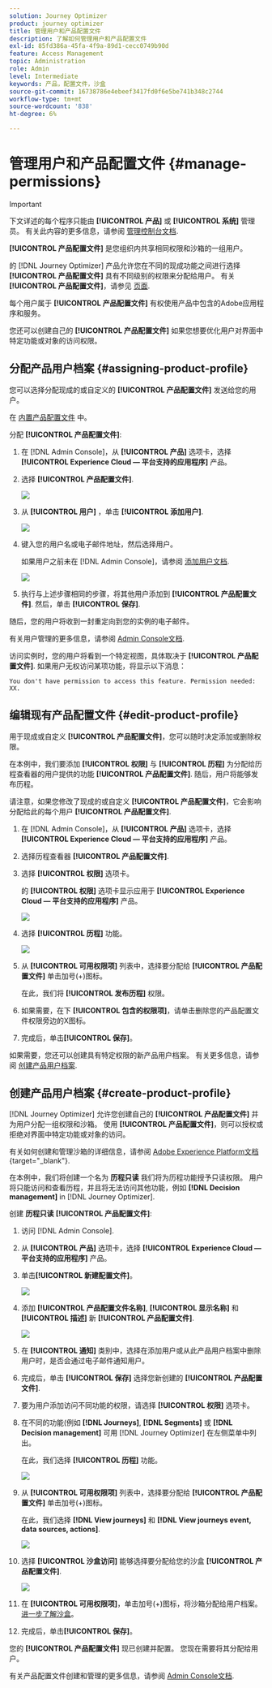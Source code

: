 ```yaml
---
solution: Journey Optimizer
product: journey optimizer
title: 管理用户和产品配置文件
description: 了解如何管理用户和产品配置文件
exl-id: 85fd386a-45fa-4f9a-89d1-cecc0749b90d
feature: Access Management
topic: Administration
role: Admin
level: Intermediate
keywords: 产品，配置文件，沙盒
source-git-commit: 16738786e4ebeef3417fd0f6e5be741b348c2744
workflow-type: tm+mt
source-wordcount: '838'
ht-degree: 6%

---
```


# 管理用户和产品配置文件 {#manage-permissions}

>[!IMPORTANT]
>
> 下文详述的每个程序只能由 **[!UICONTROL 产品]** 或 **[!UICONTROL 系统]** 管理员。 有关此内容的更多信息，请参阅 [管理控制台文档](https://helpx.adobe.com/enterprise/admin-guide.html/enterprise/using/admin-roles.ug.html).

**[!UICONTROL 产品配置文件]** 是您组织内共享相同权限和沙箱的一组用户。

的 [!DNL Journey Optimizer] 产品允许您在不同的现成功能之间进行选择 **[!UICONTROL 产品配置文件]** 具有不同级别的权限来分配给用户。 有关 **[!UICONTROL 产品配置文件]**，请参见 [页面](ootb-product-profiles.md).

每个用户属于 **[!UICONTROL 产品配置文件]** 有权使用产品中包含的Adobe应用程序和服务。

您还可以创建自己的 **[!UICONTROL 产品配置文件]** 如果您想要优化用户对界面中特定功能或对象的访问权限。

## 分配产品用户档案 {#assigning-product-profile}

您可以选择分配现成的或自定义的 **[!UICONTROL 产品配置文件]** 发送给您的用户。

在 [内置产品配置文件](ootb-product-profiles.md) 中。

分配 **[!UICONTROL 产品配置文件]**:

1. 在 [!DNL Admin Console]，从 **[!UICONTROL 产品]** 选项卡，选择 **[!UICONTROL Experience Cloud — 平台支持的应用程序]** 产品。

1. 选择 **[!UICONTROL 产品配置文件]**.

   ![](assets/do-not-localize/access_control_2.png)

1. 从 **[!UICONTROL 用户]** ，单击 **[!UICONTROL 添加用户]**.

   ![](assets/do-not-localize/access_control_3.png)

1. 键入您的用户名或电子邮件地址，然后选择用户。

   如果用户之前未在 [!DNL Admin Console]，请参阅 [添加用户文档](https://helpx.adobe.com/enterprise/admin-guide.html/enterprise/using/manage-users-individually.ug.html#add-users).

   ![](assets/do-not-localize/access_control_4.png)

1. 执行与上述步骤相同的步骤，将其他用户添加到 **[!UICONTROL 产品配置文件]**. 然后，单击 **[!UICONTROL 保存]**.

随后，您的用户将收到一封重定向到您的实例的电子邮件。

有关用户管理的更多信息，请参阅 [Admin Console文档](https://helpx.adobe.com/enterprise/admin-guide.html/enterprise/using/manage-users-individually.ug.html).

访问实例时，您的用户将看到一个特定视图，具体取决于 **[!UICONTROL 产品配置文件]**. 如果用户无权访问某项功能，将显示以下消息：

`You don't have permission to access this feature. Permission needed: XX.`

## 编辑现有产品配置文件 {#edit-product-profile}

用于现成或自定义 **[!UICONTROL 产品配置文件]**，您可以随时决定添加或删除权限。

在本例中，我们要添加 **[!UICONTROL 权限]** 与 **[!UICONTROL 历程]** 为分配给历程查看器的用户提供的功能 **[!UICONTROL 产品配置文件]**. 随后，用户将能够发布历程。

请注意，如果您修改了现成的或自定义 **[!UICONTROL 产品配置文件]**，它会影响分配给此的每个用户 **[!UICONTROL 产品配置文件]**.

1. 在 [!DNL Admin Console]，从 **[!UICONTROL 产品]** 选项卡，选择 **[!UICONTROL Experience Cloud — 平台支持的应用程序]** 产品。

1. 选择历程查看器 **[!UICONTROL 产品配置文件]**.

1. 选择 **[!UICONTROL 权限]** 选项卡。

   的 **[!UICONTROL 权限]** 选项卡显示应用于 **[!UICONTROL Experience Cloud — 平台支持的应用程序]** 产品。

   ![](assets/do-not-localize/access_control_5.png)

1. 选择 **[!UICONTROL 历程]** 功能。

   ![](assets/do-not-localize/access_control_6.png)

1. 从 **[!UICONTROL 可用权限项]** 列表中，选择要分配给 **[!UICONTROL 产品配置文件]** 单击加号(+)图标。

   在此，我们将 **[!UICONTROL 发布历程]** 权限。

1. 如果需要，在下 **[!UICONTROL 包含的权限项]**，请单击删除您的产品配置文件权限旁边的X图标。

1. 完成后，单击&#x200B;**[!UICONTROL 保存]**。

如果需要，您还可以创建具有特定权限的新产品用户档案。 有关更多信息，请参阅 [创建产品用户档案](#create-product-profile).

## 创建产品用户档案 {#create-product-profile}

[!DNL Journey Optimizer] 允许您创建自己的 **[!UICONTROL 产品配置文件]** 并为用户分配一组权限和沙箱。 使用 **[!UICONTROL 产品配置文件]**，则可以授权或拒绝对界面中特定功能或对象的访问。

有关如何创建和管理沙箱的详细信息，请参阅 [Adobe Experience Platform文档](https://experienceleague.adobe.com/docs/experience-platform/sandbox/ui/user-guide.html?lang=zh-Hans){target="_blank"}.

在本例中，我们将创建一个名为 **历程只读** 我们将为历程功能授予只读权限。 用户将只能访问和查看历程，并且将无法访问其他功能，例如 **[!DNL  Decision management]** in [!DNL Journey Optimizer].

创建 **历程只读** **[!UICONTROL 产品配置文件]**:

1. 访问 [!DNL Admin Console].

1. 从 **[!UICONTROL 产品]** 选项卡，选择 **[!UICONTROL Experience Cloud — 平台支持的应用程序]** 产品。

1. 单击&#x200B;**[!UICONTROL 新建配置文件]**。

   ![](assets/do-not-localize/access_control_9.png)

1. 添加 **[!UICONTROL 产品配置文件名称]**, **[!UICONTROL 显示名称]** 和 **[!UICONTROL 描述]** 新 **[!UICONTROL 产品配置文件]**.

   ![](assets/do-not-localize/access_control_10.png)

1. 在 **[!UICONTROL 通知]** 类别中，选择在添加用户或从此产品用户档案中删除用户时，是否会通过电子邮件通知用户。

1. 完成后，单击 **[!UICONTROL 保存]** 选择您新创建的 **[!UICONTROL 产品配置文件]**.

1. 要为用户添加访问不同功能的权限，请选择 **[!UICONTROL 权限]** 选项卡。

1. 在不同的功能(例如 **[!DNL Journeys]**, **[!DNL Segments]** 或 **[!DNL Decision management]** 可用 [!DNL Journey Optimizer] 在左侧菜单中列出。

   在此，我们选择 **[!UICONTROL 历程]** 功能。

   ![](assets/do-not-localize/access_control_11.png)

1. 从 **[!UICONTROL 可用权限项]** 列表中，选择要分配给 **[!UICONTROL 产品配置文件]** 单击加号(+)图标。

   在此，我们选择 **[!DNL View journeys]** 和 **[!DNL View journeys event, data sources, actions]**.

   ![](assets/do-not-localize/access_control_12.png)

1. 选择 **[!UICONTROL 沙盒访问]** 能够选择要分配给您的沙盒 **[!UICONTROL 产品配置文件]**.

   ![](assets/do-not-localize/access_control_13.png)

1. 在 **[!UICONTROL 可用权限项]**，单击加号(+)图标，将沙箱分配给用户档案。 [进一步了解沙盒](sandboxes.md)。

1. 完成后，单击&#x200B;**[!UICONTROL 保存]**。

您的 **[!UICONTROL 产品配置文件]** 现已创建并配置。 您现在需要将其分配给用户。

有关产品配置文件创建和管理的更多信息，请参阅 [Admin Console文档](https://helpx.adobe.com/enterprise/admin-guide.html/enterprise/using/manage-product-profiles.ug.html).
